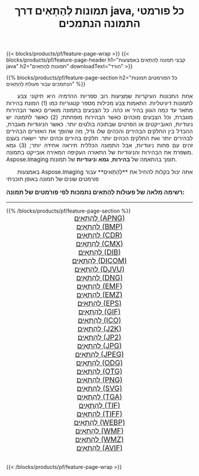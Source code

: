 ﻿---
title: תמונות לְהַתְאִים דרך java, כל פורמטי התמונה הנתמכים 
weight: 3920
url: /he/java/adjust/ 
lang: he
langdirlevel: 2
locales: zh-hans,ja,it,ru,de,es,fr,nl,id,lt,pl,pt,vi,tr,ko,zh-hant,ar,hi,th,sv,cs,uk,he
description: באמצעות Aspose.Imaging תוכל בקלות לְהַתְאִים תמונות באמצעות java
---

{{< blocks/products/pf/feature-page-wrap >}}
{{< blocks/products/pf/feature-page-header h1="קבצי תמונה לְהַתְאִים באמצעות java" h2="תמונות לְהַתְאִים" downloadText="הורד" >}}


{{% blocks/products/pf/feature-page-section  h2="כל הפורמטים  תמונות הנתמכים עבור פעולת לְהַתְאִים" %}}
<p align="justify" style="text-indent:2em;font-size:15px;">
אחת התכונות העיקריות שמציעות רוב ספריות ההדמיה היא תיקוני צבע לתמונות דיגיטליות. התאמות צבע מכילות מספר קטגוריות כמו (1) המונח בהירות מתאר עד כמה הגוון בהיר או כהה. כל הצבעים בתמונה מוארים כאשר הבהירות מוגברת, וכל הצבעים מוכהים כאשר הבהירות מופחתת; (2) כאשר לתמונה יש ניגודיות, האובייקטים או הפרטים שבתוכה בולטים יותר. כאשר הניגודיות מוגברת, ההבדל בין החלקים הבהירים והכהים שלו גדל, מה שהופך את האזורים הבהירים לבהירים יותר ואת החלקים הכהים יותר. חלקים בהירים וכהים יותר יישארו בעצם זהים עם פחות ניגודיות, אבל התמונה הכללית תיראה אחידה יותר; (3) גמא משפרת את הבהירות והניגודיות של התאורה העקיפה המאירה אובייקט בתמונה. Aspose.Imaging תומך בהתאמה של <b>בהירות</b>, <b>גמא</b> ו<b>ניגודיות</b> של תמונות.
</p>
<p align="justify" style="text-indent:2em;font-size:15px;">
באמצעות Aspose.Imaging אתה יכול בקלות להחיל את **לְהַתְאִים** עבור פורמטים שונים של תמונה באופן תוכניתי
</p>
<h3 style="margin-top:16px;">
רשימה מלאה של פעולות לְהַתְאִים נתמכות לפי פורמטים של תמונה:
</h3>
<hr/>
{{% /blocks/products/pf/feature-page-section %}}
<div class="container-fluid productfamilypage bg-gray">
    <div class="convertypes bg-gray agp-content section">
        <div class="container">
		<div class="row other-converters" style="gap: 10px;font-size: 19px;text-align:center;">
		    <div class='col-md-3 other-converter remove-lp remove-rp'><a href="/imaging/he/java/adjust/apng/" style="padding:15px;">לְהַתְאִים (APNG)</a></div><div class='col-md-3 other-converter remove-lp remove-rp'><a href="/imaging/he/java/adjust/bmp/" style="padding:15px;">לְהַתְאִים (BMP)</a></div><div class='col-md-3 other-converter remove-lp remove-rp'><a href="/imaging/he/java/adjust/cdr/" style="padding:15px;">לְהַתְאִים (CDR)</a></div><div class='col-md-3 other-converter remove-lp remove-rp'><a href="/imaging/he/java/adjust/cmx/" style="padding:15px;">לְהַתְאִים (CMX)</a></div><div class='col-md-3 other-converter remove-lp remove-rp'><a href="/imaging/he/java/adjust/dib/" style="padding:15px;">לְהַתְאִים (DIB)</a></div><div class='col-md-3 other-converter remove-lp remove-rp'><a href="/imaging/he/java/adjust/dicom/" style="padding:15px;">לְהַתְאִים (DICOM)</a></div><div class='col-md-3 other-converter remove-lp remove-rp'><a href="/imaging/he/java/adjust/djvu/" style="padding:15px;">לְהַתְאִים (DJVU)</a></div><div class='col-md-3 other-converter remove-lp remove-rp'><a href="/imaging/he/java/adjust/dng/" style="padding:15px;">לְהַתְאִים (DNG)</a></div><div class='col-md-3 other-converter remove-lp remove-rp'><a href="/imaging/he/java/adjust/emf/" style="padding:15px;">לְהַתְאִים (EMF)</a></div><div class='col-md-3 other-converter remove-lp remove-rp'><a href="/imaging/he/java/adjust/emz/" style="padding:15px;">לְהַתְאִים (EMZ)</a></div><div class='col-md-3 other-converter remove-lp remove-rp'><a href="/imaging/he/java/adjust/eps/" style="padding:15px;">לְהַתְאִים (EPS)</a></div><div class='col-md-3 other-converter remove-lp remove-rp'><a href="/imaging/he/java/adjust/gif/" style="padding:15px;">לְהַתְאִים (GIF)</a></div><div class='col-md-3 other-converter remove-lp remove-rp'><a href="/imaging/he/java/adjust/ico/" style="padding:15px;">לְהַתְאִים (ICO)</a></div><div class='col-md-3 other-converter remove-lp remove-rp'><a href="/imaging/he/java/adjust/j2k/" style="padding:15px;">לְהַתְאִים (J2K)</a></div><div class='col-md-3 other-converter remove-lp remove-rp'><a href="/imaging/he/java/adjust/jp2/" style="padding:15px;">לְהַתְאִים (JP2)</a></div><div class='col-md-3 other-converter remove-lp remove-rp'><a href="/imaging/he/java/adjust/jpg/" style="padding:15px;">לְהַתְאִים (JPG)</a></div><div class='col-md-3 other-converter remove-lp remove-rp'><a href="/imaging/he/java/adjust/jpeg/" style="padding:15px;">לְהַתְאִים (JPEG)</a></div><div class='col-md-3 other-converter remove-lp remove-rp'><a href="/imaging/he/java/adjust/odg/" style="padding:15px;">לְהַתְאִים (ODG)</a></div><div class='col-md-3 other-converter remove-lp remove-rp'><a href="/imaging/he/java/adjust/otg/" style="padding:15px;">לְהַתְאִים (OTG)</a></div><div class='col-md-3 other-converter remove-lp remove-rp'><a href="/imaging/he/java/adjust/png/" style="padding:15px;">לְהַתְאִים (PNG)</a></div><div class='col-md-3 other-converter remove-lp remove-rp'><a href="/imaging/he/java/adjust/svg/" style="padding:15px;">לְהַתְאִים (SVG)</a></div><div class='col-md-3 other-converter remove-lp remove-rp'><a href="/imaging/he/java/adjust/tga/" style="padding:15px;">לְהַתְאִים (TGA)</a></div><div class='col-md-3 other-converter remove-lp remove-rp'><a href="/imaging/he/java/adjust/tif/" style="padding:15px;">לְהַתְאִים (TIF)</a></div><div class='col-md-3 other-converter remove-lp remove-rp'><a href="/imaging/he/java/adjust/tiff/" style="padding:15px;">לְהַתְאִים (TIFF)</a></div><div class='col-md-3 other-converter remove-lp remove-rp'><a href="/imaging/he/java/adjust/webp/" style="padding:15px;">לְהַתְאִים (WEBP)</a></div><div class='col-md-3 other-converter remove-lp remove-rp'><a href="/imaging/he/java/adjust/wmf/" style="padding:15px;">לְהַתְאִים (WMF)</a></div><div class='col-md-3 other-converter remove-lp remove-rp'><a href="/imaging/he/java/adjust/wmz/" style="padding:15px;">לְהַתְאִים (WMZ)</a></div><div class='col-md-3 other-converter remove-lp remove-rp'><a href="/imaging/he/java/adjust/avif/" style="padding:15px;">לְהַתְאִים (AVIF)</a></div>
                </div>
        </div>
    </div>
</div>
<br/>

{{< /blocks/products/pf/feature-page-wrap >}}
